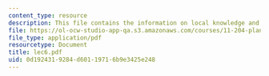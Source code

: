```yaml
---
content_type: resource
description: This file contains the information on local knowledge and PPGIS.
file: https://ol-ocw-studio-app-qa.s3.amazonaws.com/courses/11-204-planning-communications-and-digital-media-fall-2004/0d1924319284d60119716b9e3425e248_lec6.pdf
file_type: application/pdf
resourcetype: Document
title: lec6.pdf
uid: 0d192431-9284-d601-1971-6b9e3425e248
---
```


